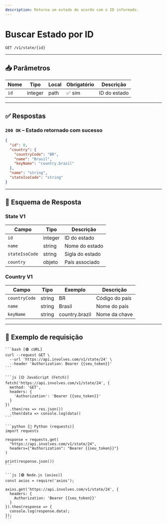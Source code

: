 ```yaml
---
description: Retorna um estado de acordo com o ID informado.
---
```


# Buscar Estado por ID

`GET /v1/state/{id}`

***

## 📥 Parâmetros

| Nome | Tipo    | Local | Obrigatório | Descrição    |
| ---- | ------- | ----- | ----------- | ------------ |
| `id` | integer | path  | ✅ sim       | ID do estado |

***

## ✅ Respostas

### `200 OK` – Estado retornado com sucesso

```json
{
  "id": 0,
  "country": {
    "countryCode": "BR",
    "name": "Brasil",
    "keyName": "country.brazil"
  },
  "name": "string",
  "stateIsoCode": "string"
}
```

***

## 🧬 Esquema de Resposta

### State V1

| Campo          | Tipo    | Descrição       |
| -------------- | ------- | --------------- |
| `id`           | integer | ID do estado    |
| `name`         | string  | Nome do estado  |
| `stateIsoCode` | string  | Sigla do estado |
| `country`      | objeto  | País associado  |

### Country V1

| Campo         | Tipo   | Exemplo        | Descrição      |
| ------------- | ------ | -------------- | -------------- |
| `countryCode` | string | BR             | Código do país |
| `name`        | string | Brasil         | Nome do país   |
| `keyName`     | string | country.brazil | Nome da chave  |

***

## 📘 Exemplo de requisição

````tabs
```bash [🟢 cURL]
curl --request GET \
  --url 'https://api.involves.com/v1/state/24' \
  --header 'Authorization: Bearer {{seu_token}}'
```

```js [🟡 JavaScript (Fetch)]
fetch('https://api.involves.com/v1/state/24', {
  method: 'GET',
  headers: {
    'Authorization': 'Bearer {{seu_token}}'
  }
})
  .then(res => res.json())
  .then(data => console.log(data))
```

```python [🔵 Python (requests)]
import requests

response = requests.get(
  "https://api.involves.com/v1/state/24",
  headers={"Authorization": "Bearer {{seu_token}}"}
)

print(response.json())
```

```js [🟣 Node.js (axios)]
const axios = require('axios');

axios.get('https://api.involves.com/v1/state/24', {
  headers: {
    Authorization: 'Bearer {{seu_token}}'
  }
}).then(response => {
  console.log(response.data);
});
```
````
